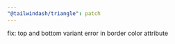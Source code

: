 ```yaml
---
"@tailwindash/triangle": patch
---
```


fix: top and bottom variant error in border color attribute
